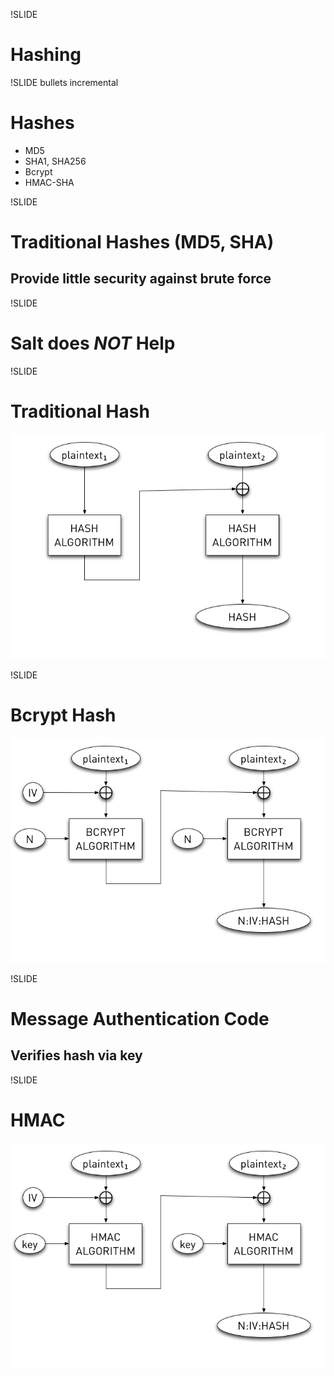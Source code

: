 !SLIDE
# Hashing #

!SLIDE bullets incremental
# Hashes #

* MD5
* SHA1, SHA256
* Bcrypt
* HMAC-SHA

!SLIDE
# Traditional Hashes (MD5, SHA) #
## Provide little security against brute force ##

!SLIDE
# Salt does *NOT* Help #

!SLIDE
# Traditional Hash #

![Traditional Hash](traditional_hash.png)

!SLIDE
# Bcrypt Hash #

![Bcrypt Hash](bcrypt_hash.png)

!SLIDE
# Message Authentication Code #
## Verifies hash via key ##

!SLIDE
# HMAC #

![HMAC](hmac_hash.png)
